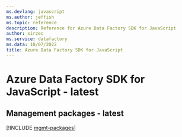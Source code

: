 ```yaml
---
ms.devlang: javascript
ms.author: jeffish
ms.topic: reference
description: Reference for Azure Data Factory SDK for JavaScript
author: xirzec
ms.service: datafactory
ms.data: 10/07/2022
title: Azure Data Factory SDK for JavaScript
---
```

# Azure Data Factory SDK for JavaScript - latest

## Management packages - latest
[!INCLUDE [mgmt-packages](data-factory-mgmt-index.md)]